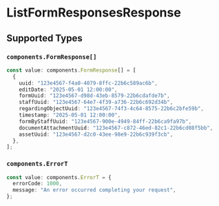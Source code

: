 # ListFormResponsesResponse


## Supported Types

### `components.FormResponse[]`

```typescript
const value: components.FormResponse[] = [
  {
    uuid: "123e4567-f4a0-4079-8ffc-22b6c589ac6b",
    editDate: "2025-05-01 12:00:00",
    formUuid: "123e4567-d98d-43eb-8579-22b6cdafde7b",
    staffUuid: "123e4567-64e7-4f39-a736-22b6c692d34b",
    regardingObjectUuid: "123e4567-74f3-4c64-8575-22b6c2bfe59b",
    timestamp: "2025-05-01 12:00:00",
    formByStaffUuid: "123e4567-900e-4949-84ff-22b6ca9fa97b",
    documentAttachmentUuid: "123e4567-c872-46ed-82c1-22b6cd08f5bb",
    assetUuid: "123e4567-d2c0-43ee-98e9-22b6c939f3cb",
  },
];
```

### `components.ErrorT`

```typescript
const value: components.ErrorT = {
  errorCode: 1000,
  message: "An error occurred completing your request",
};
```

